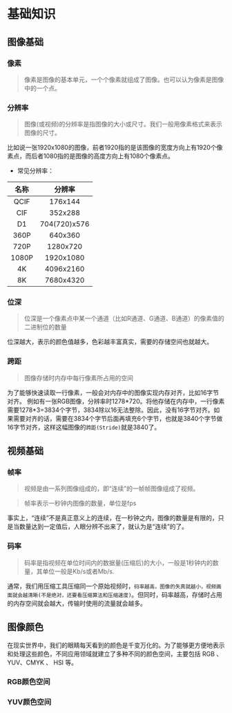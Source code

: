 # 基础知识

## 图像基础

### 像素

> 像素是图像的基本单元，一个个像素就组成了图像。也可以认为像素是图像中的一个点。

### 分辨率

> 图像(或视频)的分辨率是指图像的大小或尺寸。我们一般用像素格式来表示图像的尺寸。

比如说一张1920x1080的图像，前者1920指的是该图像的宽度方向上有1920个像素点，而后者1080指的是图像的高度方向上有1080个像素点。

* 常见分辨率：

|名称|分辨率|
|:-:|:-:|
|QCIF|176x144|
|CIF|352x288|
|D1|704(720)x576|
|360P|640x360|
|720P|1280x720|
|1080P|1920x1080|
|4K|4096x2160|
|8K|7680x4320|

### 位深

> 位深是一个像素点中某一个通道（比如R通道、G通道、B通道）的像素值的二进制位的数量

位深越大，表示的颜色值越多，色彩越丰富真实，需要的存储空间也就越大。

### 跨距

> 图像存储时内存中每行像素所占用的空间  

为了能够快速读取一行像素，一般会对内存中的图像实现内存对齐，比如16字节对齐。
例如有一张RGB图像，分辨率时1278*720。将他存储在内存中，一行像素需要1278\*3=3834个字节，3834除以16无法整除。因此，没有16字节对齐。如果需要对齐的话，需要在3834个字节后面再填充6个字节，也就是3840个字节做16字节对齐，这样这幅图像的`跨距(Stride)`就是3840了。

## 视频基础

### 帧率

> 视频是由一系列图像组成的，即“连续”的一帧帧图像组成了视频。  

> 帧率表示一秒钟内图像的数量，单位是fps

事实上，“连续”不是真正意义上的连续，在一秒钟之内，图像的数量是有限的，只是当数量达到一定值后，人眼分辨不出来了，就认为是“连续”的了。

### 码率

> 码率是指视频在单位时间内的数据量(压缩后)的大小，一般是1秒钟内的数量，其单位一般是Kb/s或者Mb/s.

通常，我们用压缩工具压缩同一个原始视频时，`码率越高，图像的失真就越小，视频画面就会越清晰(不是绝对，还要看压缩算法和压缩速度)`。但同时，码率越高，存储时占用的内存空间就会越大，传输时使用的流量就会越多。

## 图像颜色

在现实世界中，我们的眼睛每天看到的颜色是千变万化的。为了能够更方便地表示和处理这些颜色，不同应用领域就建立了多种不同的颜色空间，主要包括 RGB 、YUV、CMYK 、 HSI 等。

### RGB颜色空间

### YUV颜色空间
